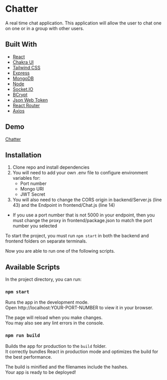 # Chatter

A real time chat application. This application will allow the user to chat one on one or in a group with other users.

## Built With

- [React](https://reactjs.org/)
- [Chakra UI](https://chakra-ui.com/)
- [Tailwind CSS](https://tailwindcss.com/)
- [Express](https://expressjs.com/)
- [MongoDB](https://www.mongodb.com/)
- [Node](https://nodejs.org/en/)
- [Socket.IO](https://socket.io/)
- [BCrypt](https://github.com/dcodeIO/bcrypt.js)
- [Json Web Token](https://jwt.io/)
- [React Router](https://reactrouter.com/)
- [Axios](https://axios-http.com/)

## Demo

[Chatter](https://chatter-ml.herokuapp.com)

## Installation

1. Clone repo and install dependencies
2. You will need to add your own .env file to configure environment variables for:
    * Port number
    * Mongo URI
    * JWT Secret
3. You will also need to change the CORS origin in backend/Server.js (line 43) and the Endpoint in frontend/Chat.js (line 14)
  - If you use a port number that is not 5000 in your endpoint, then you must change the proxy in frontend/package.json to match the port number you selected

To start the project, you must run `npm start` in both the backend and frontend folders on separate terminals.

Now you are able to run one of the following scripts.

## Available Scripts

In the project directory, you can run:

### `npm start`

Runs the app in the development mode.\
Open http://localhost:YOUR-PORT-NUMBER to view it in your browser.

The page will reload when you make changes.\
You may also see any lint errors in the console.

### `npm run build`

Builds the app for production to the `build` folder.\
It correctly bundles React in production mode and optimizes the build for the best performance.

The build is minified and the filenames include the hashes.\
Your app is ready to be deployed!
